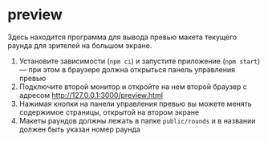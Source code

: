 # preview

Здесь находится программа для вывода превью макета текущего раунда для зрителей на большом экране.

1. Установите зависимости (`npm ci`) и запустите приложение (`npm start`) — при этом в браузере должна открыться панель управления превью
2. Подключите второй монитор и откройте на нем второй браузер с адресом http://127.0.0.1:3000/preview.html
3. Нажимая кнопки на панели управления превью вы можете менять содержимое страницы, открытой на втором экране
4. Макеты раундов должны лежать в папке `public/rounds` и в названии должен быть указан номер раунда
